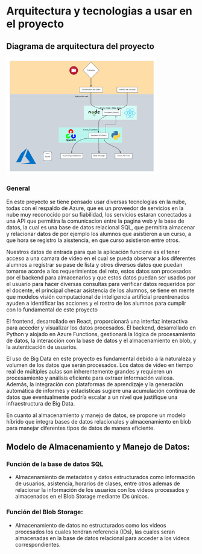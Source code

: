 # Arquitectura y tecnologias a usar en el proyecto

## Diagrama de arquitectura del proyecto
<img src="./Diagrama%20de%20arquitectura.png" alt="Diagrama de Flujo en donde se ejemplifica las etapas del proyecto" width="400">

### General
En este proyecto se tiene pensado usar diversas tecnologias en la nube, todas con el respaldo de Azure, que es un proveedor de servicios en la nube muy reconocido por su fiabilidad, los servicios estaran conectados a una API que permitira la comunicacion entre la pagina web y la base de datos, la cual es una base de datos relacional SQL, que permitira almacenar y relacionar datos de por ejemplo los alumnos que asistieron a un curso, a que hora se registro la aisstencia, en que curso asistieron entre otros.

Nuestros datos de entrada para que la aplicación funcione es el tener acceso a una camara de video en el cual se pueda observar a los diferentes alumnos a registrar su pase de lista y otros diversos datos que puedan tomarse acorde a los requerimientos del reto, estos datos son procesados por el backend para almacenarlos y que estos datos puedan ser usados por el usuario para hacer diversas consultas para verificar datos requeridos por el docente, el principal checar asistencia de los alumnos, se tiene en mente que modelos visión computacional de inteligencia artificial preentrenados ayuden a identificar las acciones y el rostro de los alumnos para cumplir con lo fundamental de este proyecto

El frontend, desarrollado en React, proporcionará una interfaz interactiva para acceder y visualizar los datos procesados.
El backend, desarrollado en Python y alojado en Azure Functions, gestionará la lógica de procesamiento de datos, la interacción con la base de datos y el almacenamiento en blob, y la autenticación de usuarios.

El uso de Big Data en este proyecto es fundamental debido a la naturaleza y volumen de los datos que serán procesados. Los datos de video en tiempo real de múltiples aulas son inherentemente grandes y requieren un procesamiento y análisis eficiente para extraer información valiosa. Además, la integración con plataformas de aprendizaje y la generación automática de informes y estadísticas sugiere una acumulación continua de datos que eventualmente podría escalar a un nivel que justifique una infraestructura de Big Data.

En cuanto al almacenamiento y manejo de datos, se propone un modelo híbrido que integra bases de datos relacionales y almacenamiento en blob para manejar diferentes tipos de datos de manera eficiente.

## Modelo de Almacenamiento y Manejo de Datos:

### Función de la base de datos SQL
* Almacenamiento de metadatos y datos estructurados como información de usuarios, asistencia, horarios de clases, entre otros ademas de relacionar la información de los usuarios con los videos procesados y almacenados en el Blob Storage mediante IDs únicos.

### Función del Blob Storage:

* Almacenamiento de datos no estructurados como los videos procesados los cuales tendran referencia (IDs), las cuales seran almacenadas en la base de datos relacional para acceder a los videos correspondientes.
